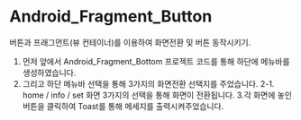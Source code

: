 # Android_Fragment_Button
버튼과 프래그먼트(뷰 컨테이너)를 이용하여 화면전환 및 버튼 동작시키기.

1. 먼저 앞에서 Android_Fragment_Bottom 프로젝트 코드를 통해 하단에 메뉴바를 생성하였습니다.
2. 그리고 하단 메뉴바 선택을 통해 3가지의 화면전환 선택지를 주었습니다.
  2-1. home / info / set 화면 3가지의 선택을 통해 화면이 전환됩니다.
3.각 화면에 놓인 버튼을 클릭하여 Toast를 통해 메세지를 출력시켜주었습니다.
